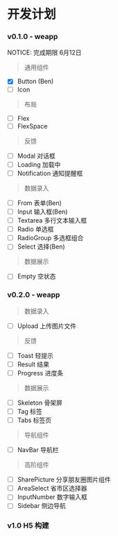 # 开发计划

### v0.1.0  - weapp
NOTICE: 完成期限 6月12日
> 通用组件

- [x] Button (Ben)
- [ ] Icon

> 布局

- [ ] Flex
- [ ] FlexSpace

> 反馈

- [ ] Modal 对话框
- [ ] Loading 加载中
- [ ] Notification 通知提醒框

> 数据录入

- [ ] From 表单(Ben)
- [ ] Input 输入框(Ben)
- [ ] Textarea 多行文本输入框
- [ ] Radio 单选框
- [ ] RadioGroup 多选框组合
- [ ] Select 选择(Ben)

> 数据展示
- [ ] Empty 空状态

### v0.2.0 - weapp

> 数据录入
- [ ] Upload 上传图片文件

> 反馈
- [ ] Toast 轻提示
- [ ] Result 结果
- [ ] Progress 进度条

> 数据展示
- [ ] Skeleton 骨架屏
- [ ] Tag 标签
- [ ] Tabs 标签页

> 导航组件
- [ ] NavBar 导航栏

> 高阶组件
- [ ] SharePicture 分享朋友圈图片组件
- [ ] AreaSelect 省市区选择器
- [ ] InputNumber 数字输入框 
- [ ] Sidebar 侧边导航

### v1.0 H5 构建